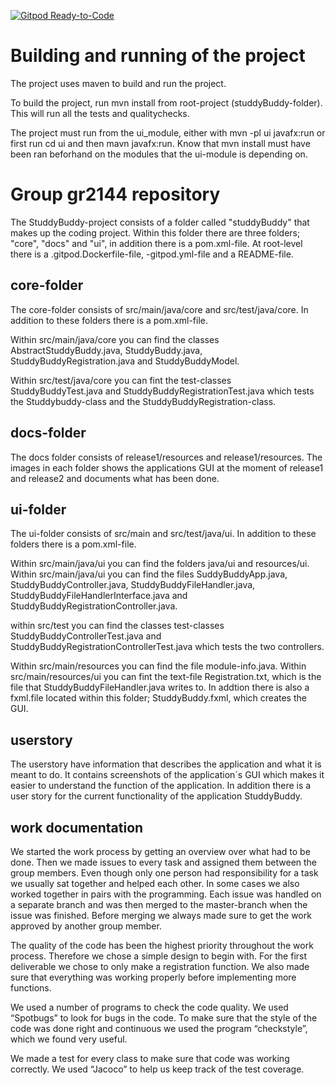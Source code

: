 [![Gitpod Ready-to-Code](https://img.shields.io/badge/Gitpod-Ready--to--Code-blue?logo=gitpod)](https://gitpod.stud.ntnu.no/#https://gitlab.stud.idi.ntnu.no/it1901/groups-2021/gr2144/gr2144) 

# Building and running of the project

The project uses maven to build and run the project.

To build the project, run mvn install from root-project (studdyBuddy-folder). This will run all the tests and qualitychecks.

The project must run from the ui_module, either with mvn -pl ui javafx:run or first run cd ui and then mavn javafx:run. Know that mvn install must have been ran beforhand on the modules that the ui-module is depending on.

# Group gr2144 repository 
The StuddyBuddy-project consists of a folder called "studdyBuddy" that makes up the coding project. Within this folder there are three folders; "core", "docs" and "ui", in addition there is a pom.xml-file. At root-level there is a .gitpod.Dockerfile-file, -gitpod.yml-file and a README-file.

## core-folder
The core-folder consists of src/main/java/core and src/test/java/core. In addition to these folders there is a pom.xml-file.

Within src/main/java/core you can find the classes AbstractStuddyBuddy.java, StuddyBuddy.java, StuddyBuddyRegistration.java and StuddyBuddyModel. 

Within src/test/java/core you can fint the test-classes StuddyBuddyTest.java and StuddyBuddyRegistrationTest.java which tests the Studdybuddy-class and the StuddyBuddyRegistration-class. 

## docs-folder
The docs folder consists of release1/resources and release1/resources. The images in each folder shows the applications GUI at the moment of release1 and release2 and documents what has been done. 

## ui-folder
The ui-folder consists of src/main and src/test/java/ui. In addition to these folders there is a pom.xml-file.

Within src/main/java/ui you can find the folders java/ui and resources/ui. Within src/main/java/ui you can find the files SuddyBuddyApp.java, StuddyBuddyController.java, StuddyBuddyFileHandler.java, StuddyBuddyFileHandlerInterface.java and StuddyBuddyRegistrationController.java.

within src/test you can find the classes test-classes StuddyBuddyControllerTest.java and StuddyBuddyRegistrationControllerTest.java which tests the two controllers.

Within src/main/resources you can find the file module-info.java. Within src/main/resources/ui you can fint the text-file Registration.txt, which is the file that StuddyBuddyFileHandler.java writes to. In addtion there is also a fxml.file located within this folder; StuddyBuddy.fxml, which creates the GUI.

## userstory
The userstory have information that describes the application and what it is meant to do. It contains screenshots of the application´s GUI which makes it easier to understand the function of the application. In addition there is a user story for the current functionality of the application StuddyBuddy.

## work documentation 
We started the work process by getting an overview over what had to be done. Then we made issues to every task and assigned them between the group members. Even though only one person had responsibility for a task we usually sat together and helped each other. In some cases we also worked together in pairs with the programming. Each issue was handled on a separate branch and was then merged to the master-branch when the issue was finished. Before merging we always made sure to get the work approved by another group member. 

The quality of the code has been the highest priority throughout the work process. Therefore we chose a simple design to begin with. For the first deliverable we chose to only make a registration function. We also made sure that everything was working properly before implementing more functions. 

We used a number of programs to check the code quality. We used “Spotbugs” to look for bugs in the code. To make sure that the style of the code was done right and continuous we used the program “checkstyle”, which we found very useful.

We made a test for every class to make sure that code was working correctly. We used “Jacoco” to help us keep track of the test coverage.  
